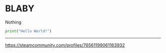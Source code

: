 # BLABY
Nothing
```python
print("Hello World!")
```
---
<https://steamcommunity.com/profiles/76561199061163932>
